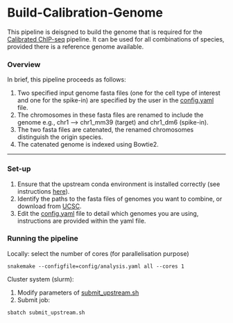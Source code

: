 # Build-Calibration-Genome

This pipeline is deisgned to build the genome that is required for the [Calibrated ChIP-seq](https://github.com/Genome-Function-Initiative-Oxford/UpStreamPipeline/tree/main/genetics/ChIP-Seq-Calibrated) pipeline.  It can be used for all combinations of species, provided there is a reference genome available.

### Overview
In brief, this pipeline proceeds as follows:
1. Two specified input genome fasta files (one for the cell type of interest and one for the spike-in) are specified by the user in the [config.yaml](https://github.com/Genome-Function-Initiative-Oxford/UpStreamPipeline/tree/main/genetics/Build-Calibration-Genome/config.yaml) file.
2. The chromosomes in these fasta files are renamed to include the genome e.g., chr1 --> chr1_mm39 (target) and chr1_dm6 (spike-in).
3. The two fasta files are catenated, the renamed chromosomes distinguish the origin species.
4. The catenated genome is indexed using Bowtie2.

***

### Set-up
1. Ensure that the upstream conda environment is installed correctly (see instructions [here](https://github.com/Genome-Function-Initiative-Oxford/UpStreamPipeline)).
2. Identify the paths to the fasta files of genomes you want to combine, or download from [UCSC](https://hgdownload.soe.ucsc.edu/downloads.html).
3. Edit the [config.yaml](https://github.com/Genome-Function-Initiative-Oxford/UpStreamPipeline/tree/main/genetics/Build-Calibration-Genome/config.yaml) file to detail which genomes you are using, instructions are provided within the yaml file. 

### Running the pipeline
Locally: select the number of cores (for parallelisation purpose)
```
snakemake --configfile=config/analysis.yaml all --cores 1
```
Cluster system (slurm):
1. Modify parameters of [submit_upstream.sh](https://github.com/Genome-Function-Initiative-Oxford/UpStreamPipeline/tree/main/genetics/Build-Calibration-Genome/submit_upstream.sh)
2. Submit job:
```
sbatch submit_upstream.sh
```